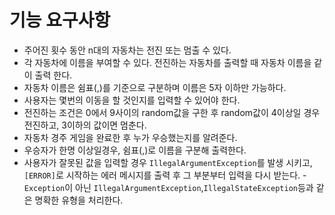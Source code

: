# 기능 요구사항

- 주어진 횟수 동안 n대의 자동차는 전진 또는 멈출 수 있다.
- 각 자동차에 이름을 부여할 수 있다. 전진하는 자동차를 출력할 때 자동차 이름을 같이 출력 한다.
- 자동차 이름은 쉼표(,)를 기준으로 구분하며 이름은 5자 이하만 가능하다.
- 사용자는 몇번의 이동을 할 것인지를 입력할 수 있어야 한다.
- 전진하는 조건은 0에서 9사이의 random값을 구한 후 random값이 4이상일 경우 전진하고, 3이하의 값이면 멈춘다.
- 자동차 경주 게임을 완료한 후 누가 우승했는지를 알려준다.
- 우승자가 한명 이상일경우, 쉼표(,)로 이름을 구분해 출력한다.
- 사용자가 잘못된 값을 입력할 경우 `IllegalArgumentException`를 발생 시키고, `[ERROR]`로 시작하는 에러 메시지를 출력 후
  그 부분부터 입력을 다시 받는다.
  -` Exception`이 아닌 `IllegalArgumentException`,`IllegalStateException`등과 같은 명확한 유형을 처리한다.